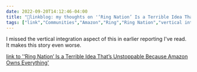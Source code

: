 ```yaml
---
date: 2022-09-20T14:12:46-04:00
title: "🔗linkblog: my thoughts on '‘Ring Nation’ Is a Terrible Idea That’s Unstoppable Because Amazon Owns Everything'"
tags: ["link","Communities","Amazon","Ring","Ring Nation","vertical integration","monopolies","surveillance","privacy"]
---
```

I missed the vertical integration aspect of this in earlier reporting I've read. It makes this story even worse.
 

[link to '‘Ring Nation’ Is a Terrible Idea That’s Unstoppable Because Amazon Owns Everything'](https://www.vice.com/en/article/n7zdkm/cancel-ring-nation-amazon-show)
